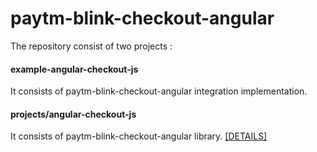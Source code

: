 # paytm-blink-checkout-angular

The repository consist of two projects : 

#### example-angular-checkout-js
It consists of paytm-blink-checkout-angular integration implementation. 

#### projects/angular-checkout-js
It consists of paytm-blink-checkout-angular library. [[DETAILS]](projects/angular-checkout-js/README.md)